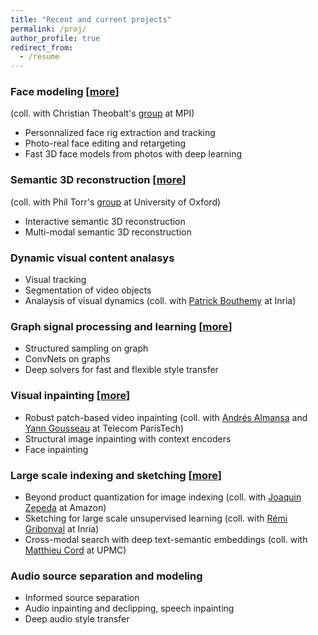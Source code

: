 ```yaml
---
title: "Recent and current projects"
permalink: /proj/
author_profile: true
redirect_from:
  - /resume
---
```


### Face modeling [[more](/face/)] 
(coll. with Christian Theobalt's [group](http://gvv.mpi-inf.mpg.de/) at MPI)
* Personnalized face rig extraction and tracking
* Photo-real face editing and retargeting
* Fast 3D face models from photos with deep learning

### Semantic 3D reconstruction [[more](/reconstruct/)]
(coll. with Phil Torr's [group](http://www.robots.ox.ac.uk/~tvg/) at University of Oxford) 
* Interactive semantic 3D reconstruction
* Multi-modal semantic 3D reconstruction

### Dynamic visual content analasys
* Visual tracking
* Segmentation of video objects
* Analaysis of visual dynamics (coll. with [Patrick Bouthemy](http://www.irisa.fr/vista/Equipe/People/Patrick.Bouthemy.english.html) at Inria) 

### Graph signal processing and learning [[more](/graph/)]
* Structured sampling on graph
* ConvNets on graphs
* Deep solvers for fast and flexible style transfer

### Visual inpainting [[more](/inpaint/)]
* Robust patch-based video inpainting (coll. with [Andrés Almansa](https://perso.telecom-paristech.fr/almansa/HomePage/) and [Yann Gousseau](https://perso.telecom-paristech.fr/gousseau/) at Telecom ParisTech) 
* Structural image inpainting with context encoders
* Face inpainting

### Large scale indexing and sketching [[more](/search/)]   
* Beyond product quantization for image indexing (coll. with [Joaquin Zepeda](https://joaquin-zepeda.com/) at Amazon)
* Sketching for large scale unsupervised learning (coll. with [Rémi Gribonval](https://people.irisa.fr/Remi.Gribonval/) at Inria)
* Cross-modal search with deep text-semantic embeddings (coll. with [Matthieu Cord](http://webia.lip6.fr/~cord/) at UPMC)

### Audio source separation and modeling
* Informed source separation
* Audio inpainting and declipping, speech inpainting
* Deep audio style transfer

